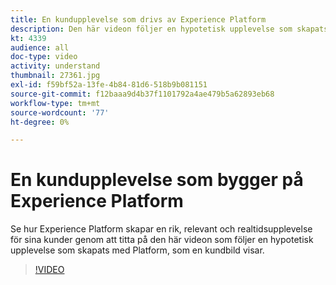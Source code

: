 ```yaml
---
title: En kundupplevelse som drivs av Experience Platform
description: Den här videon följer en hypotetisk upplevelse som skapats med Adobe Experience Platform, som en kund ser ur sitt perspektiv. Se hur Experience Platform skapar en rik, relevant upplevelse i realtid.
kt: 4339
audience: all
doc-type: video
activity: understand
thumbnail: 27361.jpg
exl-id: f59bf52a-13fe-4b84-81d6-518b9b081151
source-git-commit: f12baaa9d4b37f1101792a4ae479b5a62893eb68
workflow-type: tm+mt
source-wordcount: '77'
ht-degree: 0%

---
```


# En kundupplevelse som bygger på Experience Platform

Se hur Experience Platform skapar en rik, relevant och realtidsupplevelse för sina kunder genom att titta på den här videon som följer en hypotetisk upplevelse som skapats med Platform, som en kundbild visar.

>[!VIDEO](https://video.tv.adobe.com/v/27361?quality=12&learn=on)
